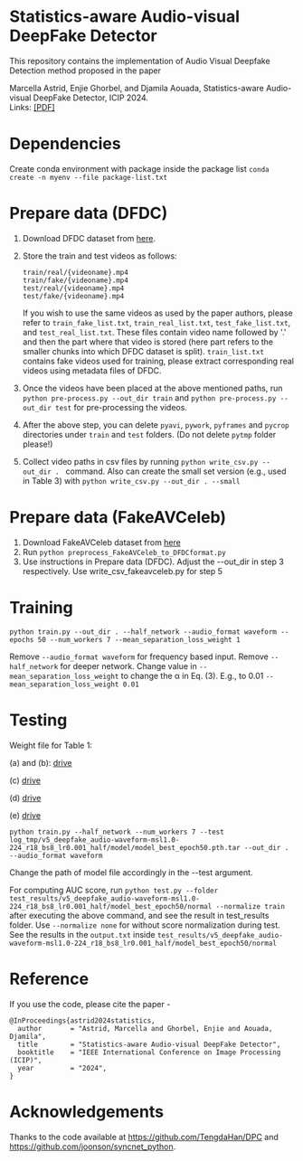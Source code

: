 # Statistics-aware Audio-visual DeepFake Detector
This repository contains the implementation of Audio Visual Deepfake Detection method proposed in the paper  
  
Marcella Astrid, Enjie Ghorbel, and Djamila Aouada, Statistics-aware Audio-visual DeepFake Detector, ICIP 2024.  
Links: [[PDF]](https://www.arxiv.org/pdf/2407.11650) 

# Dependencies
Create conda environment with package inside the package list `conda create -n myenv --file package-list.txt`
  
# Prepare data (DFDC)
1) Download DFDC dataset from [here](https://www.kaggle.com/c/deepfake-detection-challenge/data). 
  
2) Store the train and test videos as follows:  

   ```
   train/real/{videoname}.mp4  
   train/fake/{videoname}.mp4  
   test/real/{videoname}.mp4  
   test/fake/{videoname}.mp4
   ```
  
   If you wish to use the same videos as used by the paper authors, please refer to `train_fake_list.txt`,  `train_real_list.txt`,  `test_fake_list.txt`, and `test_real_list.txt`. These files contain video name followed by '.' and then the part where that video is stored (here part refers to the smaller chunks into which DFDC dataset is split). `train_list.txt` contains fake videos used for training, please extract corresponding real videos using metadata files of DFDC.  
  
3) Once the videos have been placed at the above mentioned paths, run `python pre-process.py --out_dir train` and `python pre-process.py --out_dir test` for pre-processing the videos.  
  
4) After the above step, you can delete `pyavi`, `pywork`, `pyframes` and `pycrop` directories under `train` and `test` folders. (Do not delete `pytmp` folder please!)  
  
5) Collect video paths in csv files by running `python write_csv.py --out_dir . ` command. Also can create the small set version (e.g., used in Table 3) with `python write_csv.py --out_dir . --small`  

# Prepare data (FakeAVCeleb)
1) Download FakeAVCeleb dataset from [here](https://github.com/DASH-Lab/FakeAVCeleb/blob/main/dataset/README.md)
2) Run `python preprocess_FakeAVCeleb_to_DFDCformat.py`
3) Use instructions in Prepare data (DFDC). Adjust the --out_dir in step 3 respectively. Use write_csv_fakeavceleb.py for step 5

# Training
```
python train.py --out_dir . --half_network --audio_format waveform --epochs 50 --num_workers 7 --mean_separation_loss_weight 1 
```
Remove `--audio_format waveform` for frequency based input.
Remove `--half_network` for deeper network.
Change value in `--mean_separation_loss_weight` to change the α in Eq. (3). E.g., to 0.01 `--mean_separation_loss_weight 0.01`

# Testing
Weight file for Table 1:

(a) and (b): [drive](https://drive.google.com/drive/folders/1zqA90iJrpZBMCJonkd5zHD_XlzAGL6W2?usp=sharing)

(c) [drive](https://drive.google.com/drive/folders/1lpVyge7oQuqNVEHaWnyGe9ORhwP2AmJv?usp=sharing) 

(d) [drive](https://drive.google.com/drive/folders/1pcc6k_9a2w-QqdL4NTCW6-lhGSdyBAEA?usp=sharing)

(e) [drive](https://drive.google.com/drive/folders/1MJUKdyh7RyD7OyUeJBa8NTgYWZXhty2M?usp=sharing)

```
python train.py --half_network --num_workers 7 --test log_tmp/v5_deepfake_audio-waveform-msl1.0-224_r18_bs8_lr0.001_half/model/model_best_epoch50.pth.tar --out_dir . --audio_format waveform
```
Change the path of model file accordingly in the --test argument.  
  
For computing AUC score, run `python test.py --folder test_results/v5_deepfake_audio-waveform-msl1.0-224_r18_bs8_lr0.001_half/model_best_epoch50/normal --normalize train` after executing the above command, and see the result in test_results folder. 
Use `--normalize none` for without score normalization during test. 
See the results in the `output.txt` inside `test_results/v5_deepfake_audio-waveform-msl1.0-224_r18_bs8_lr0.001_half/model_best_epoch50/normal`
  
# Reference
If you use the code, please cite the paper -
```
@InProceedings{astrid2024statistics,
  author       = "Astrid, Marcella and Ghorbel, Enjie and Aouada, Djamila",
  title        = "Statistics-aware Audio-visual DeepFake Detector",
  booktitle    = "IEEE International Conference on Image Processing (ICIP)",
  year         = "2024",
}
```
# Acknowledgements
Thanks to the code available at https://github.com/TengdaHan/DPC and https://github.com/joonson/syncnet_python.  
  



